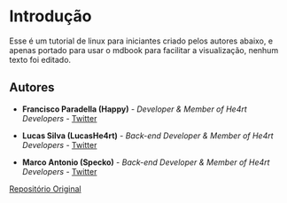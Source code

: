 # Introdução

Esse é um tutorial de linux para iniciantes criado pelos autores abaixo, e apenas portado para usar o mdbook para facilitar a visualização, nenhum texto foi editado.

## Autores

[](https://github.com/lucascbittencourt/linux4noobs#autores)

- **Francisco Paradella (Happy)** - _Developer & Member of He4rt Developers_ - [Twitter](https://twitter.com/Pr1nceJS)
    
- **Lucas Silva (LucasHe4rt)** - _Back-end Developer & Member of He4rt Developers_ - [Twitter](https://twitter.com/lucashe4rt)
    
- **Marco Antonio (Specko)** - _Back-end Developer & Member of He4rt Developers_ - [Twitter](https://twitter.com/lolgamarco2)

[Repositório Original](https://github.com/lucascbittencourt/linux4noobs)
